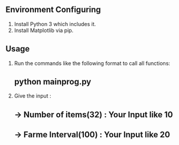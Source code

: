 ## Environment Configuring 
1. Install Python 3 which includes it.
2. Install Matplotlib via pip.

## Usage 
1. Run the commands like the following format to call all functions:
	## python mainprog.py
2. Give the input :
	## -> Number of items(32) : Your Input like 10
	## -> Farme Interval(100) : Your Input like 20
